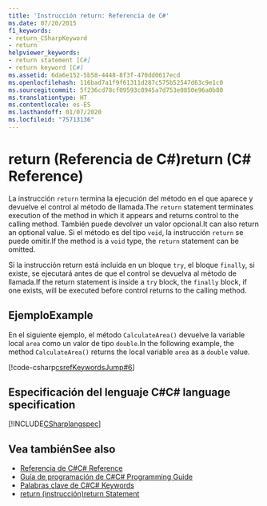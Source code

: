 ```yaml
---
title: 'Instrucción return: Referencia de C#'
ms.date: 07/20/2015
f1_keywords:
- return_CSharpKeyword
- return
helpviewer_keywords:
- return statement [C#]
- return keyword [C#]
ms.assetid: 6da6e152-5b58-4448-8f3f-470dd0617ecd
ms.openlocfilehash: 116bad7a1f9f61311d287c575b52547d63c9e1c0
ms.sourcegitcommit: 5f236cd78cf09593c8945a7d753e0850e96a0b80
ms.translationtype: HT
ms.contentlocale: es-ES
ms.lasthandoff: 01/07/2020
ms.locfileid: "75713136"
---
```

# <a name="return-c-reference"></a><span data-ttu-id="98057-102">return (Referencia de C#)</span><span class="sxs-lookup"><span data-stu-id="98057-102">return (C# Reference)</span></span>

<span data-ttu-id="98057-103">La instrucción `return` termina la ejecución del método en el que aparece y devuelve el control al método de llamada.</span><span class="sxs-lookup"><span data-stu-id="98057-103">The `return` statement terminates execution of the method in which it appears and returns control to the calling method.</span></span> <span data-ttu-id="98057-104">También puede devolver un valor opcional.</span><span class="sxs-lookup"><span data-stu-id="98057-104">It can also return an optional value.</span></span> <span data-ttu-id="98057-105">Si el método es del tipo `void`, la instrucción `return` se puede omitir.</span><span class="sxs-lookup"><span data-stu-id="98057-105">If the method is a `void` type, the `return` statement can be omitted.</span></span>

 <span data-ttu-id="98057-106">Si la instrucción return está incluida en un bloque `try`, el bloque `finally`, si existe, se ejecutará antes de que el control se devuelva al método de llamada.</span><span class="sxs-lookup"><span data-stu-id="98057-106">If the return statement is inside a `try` block, the `finally` block, if one exists, will be executed before control returns to the calling method.</span></span>

## <a name="example"></a><span data-ttu-id="98057-107">Ejemplo</span><span class="sxs-lookup"><span data-stu-id="98057-107">Example</span></span>

 <span data-ttu-id="98057-108">En el siguiente ejemplo, el método `CalculateArea()` devuelve la variable local `area` como un valor de tipo `double`.</span><span class="sxs-lookup"><span data-stu-id="98057-108">In the following example, the method `CalculateArea()` returns the local variable `area` as a `double` value.</span></span>

[!code-csharp[csrefKeywordsJump#6](~/samples/snippets/csharp/VS_Snippets_VBCSharp/csrefKeywordsJump/CS/csrefKeywordsJump.cs#6)]  

## <a name="c-language-specification"></a><span data-ttu-id="98057-109">Especificación del lenguaje C#</span><span class="sxs-lookup"><span data-stu-id="98057-109">C# language specification</span></span>

[!INCLUDE[CSharplangspec](~/includes/csharplangspec-md.md)]

## <a name="see-also"></a><span data-ttu-id="98057-110">Vea también</span><span class="sxs-lookup"><span data-stu-id="98057-110">See also</span></span>

- [<span data-ttu-id="98057-111">Referencia de C#</span><span class="sxs-lookup"><span data-stu-id="98057-111">C# Reference</span></span>](../index.md)
- [<span data-ttu-id="98057-112">Guía de programación de C#</span><span class="sxs-lookup"><span data-stu-id="98057-112">C# Programming Guide</span></span>](../../programming-guide/index.md)
- [<span data-ttu-id="98057-113">Palabras clave de C#</span><span class="sxs-lookup"><span data-stu-id="98057-113">C# Keywords</span></span>](index.md)
- [<span data-ttu-id="98057-114">return (instrucción)</span><span class="sxs-lookup"><span data-stu-id="98057-114">return Statement</span></span>](/cpp/cpp/return-statement-cpp)
